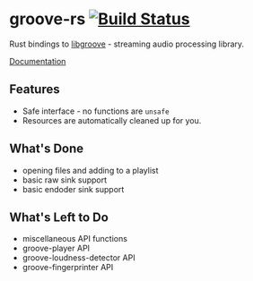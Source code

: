 # groove-rs [![Build Status](https://travis-ci.org/andrewrk/groove-rs.svg?branch=master)](https://travis-ci.org/andrewrk/groove-rs)

Rust bindings to [libgroove](https://github.com/andrewrk/libgroove) -
streaming audio processing library.

[Documentation](https://s3.amazonaws.com/superjoe/doc/rust-groove/groove/index.html)

## Features

 * Safe interface - no functions are `unsafe`
 * Resources are automatically cleaned up for you.

## What's Done

 * opening files and adding to a playlist
 * basic raw sink support
 * basic endoder sink support

## What's Left to Do

 * miscellaneous API functions
 * groove-player API
 * groove-loudness-detector API
 * groove-fingerprinter API
